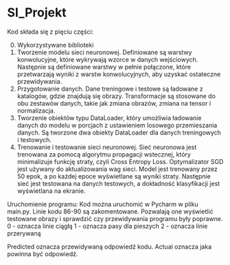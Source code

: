 # SI_Projekt
Kod składa się z pięciu części:

0. Wykorzystywane biblioteki
1. Tworzenie modelu sieci neuronowej. Definiowane są warstwy konwolucyjne, które wykrywają wzorce w danych wejściowych. Następnie są definiowane warstwy w pełnie połączone, które przetwarzają wyniki z warstw konwolucyjnych, aby uzyskać ostateczne przewidywania.
2. Przygotowanie danych. Dane treningowe i testowe są ładowane z katalogów, gdzie znajdują się obrazy. Transformacje są stosowane do obu zestawów danych, takie jak zmiana obrazów, zmiana na tensor i normalizacja.
3. Tworzenie obiektów typu DataLoader, który umożliwia ładowanie danych do modelu w porcjach z ustawieniem losowego przemieszania danych. Są tworzone dwa obiekty DataLoader dla danych treningowych i testowych.
4. Trenowanie i testowanie sieci neuronowej. Sieć neuronowa jest trenowana za pomocą algorytmu propagacji wstecznej, który minimalizuje funkcję straty, czyli Cross Entropy Loss. Optymalizator SGD jest używany do aktualizowania wag sieci. Model jest trenowany przez 50 epok, a po każdej epoce wyświetlane są wyniki straty. Następnie sieć jest testowana na danych testowych, a dokładność klasyfikacji jest wyświetlana na ekranie.

Uruchomienie programu:
Kod można uruchomić w Pycharm w pliku main.py. 
Linie kodu 86-90 są zakomentowane. Pozwalają one wyświetlić testowane obrazy i sprawdzić czy przewidywania programu były poprawne. 
0 - oznacza linie ciągłą
1 - oznacza pasy dla pieszych
2 - oznacza linie przerywaną

Predicted oznacza przewidywaną odpowiedź kodu. Actual oznacza jaka powinna być odpowiedź.
